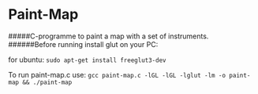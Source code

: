 # Paint-Map
#####C-programme to paint a map with a set of instruments.
######Before running install glut on your PC:

for ubuntu: ```sudo apt-get install freeglut3-dev ```

To run paint-map.c use: ```gcc paint-map.c -lGL -lGL -lglut -lm -o paint-map && ./paint-map```
